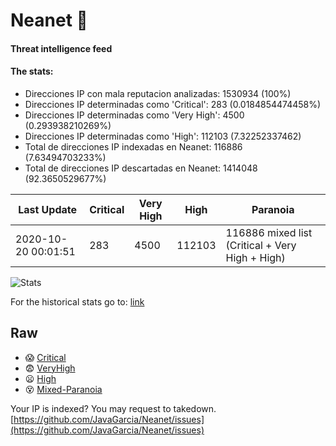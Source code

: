 # Neanet :hocho:
#### Threat intelligence feed
#### The stats:

- Direcciones IP con mala reputacion analizadas: 1530934 (100%)
- Direcciones IP determinadas como 'Critical':  283 (0.0184854474458%)
- Direcciones IP determinadas como 'Very High':  4500 (0.293938210269%)
- Direcciones IP determinadas como 'High':  112103 (7.32252337462)
- Total de direcciones IP indexadas en Neanet:  116886 (7.63494703233%)
- Total de direcciones IP descartadas en Neanet:  1414048 (92.3650529677%)

| Last Update | Critical | Very High | High | Paranoia |
| --- | --- | --- | --- | --- |
| 2020-10-20 00:01:51 | 283 | 4500 | 112103 | 116886 mixed list (Critical + Very High + High)|

![Stats](https://docs.google.com/spreadsheets/d/e/2PACX-1vSnaNMIXVabIpDJjufMlzH7poXnshF3mgd8Is1g9ytUEzVsP5my4Trn8f-xkoLLQ38xpL3HtmUexLo6/pubchart?oid=501124687&format=image)

For the historical stats go to: [link](/stats.csv)
## Raw
- :scream: [Critical](https://raw.githubusercontent.com/JavaGarcia/Neanet/master/blacklists/neanet_critical.txt)
- :fearful: [VeryHigh](https://raw.githubusercontent.com/JavaGarcia/Neanet/master/blacklists/neanet_veryHigh.txtt)
- :frowning: [High](https://raw.githubusercontent.com/JavaGarcia/Neanet/master/blacklists/neanet_high.txt)
- :dizzy_face: [Mixed-Paranoia](https://raw.githubusercontent.com/JavaGarcia/Neanet/master/blacklists/neanet_all.txt)


Your IP is indexed? You may request to takedown. [https://github.com/JavaGarcia/Neanet/issues](https://github.com/JavaGarcia/Neanet/issues)



























































































































































































































































































































































































































































































































































































































































































































































































































































































































































































































































































































































































































































































































































































































































































































































































